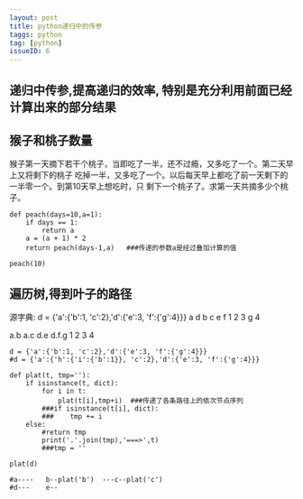 ```yaml
---
layout: post
title: python递归中的传参
taggs: python
tag: [python]
issueID: 6
---
```


## 递归中传参,提高递归的效率, 特别是充分利用前面已经计算出来的部分结果

## 猴子和桃子数量
猴子第一天摘下若干个桃子，当即吃了一半，还不过瘾，又多吃了一个。第二天早上又将剩下的桃子
吃掉一半，又多吃了一个。以后每天早上都吃了前一天剩下的一半零一个。到第10天早上想吃时，只
剩下一个桃子了。求第一天共摘多少个桃子。
```
def peach(days=10,a=1):
    if days == 1:
        return a
    a = (a + 1) * 2
    return peach(days-1,a)   ###传递的参数a是经过叠加计算的值

peach(10)
```

## 遍历树,得到叶子的路径
源字典:  d = {'a':{'b':1, 'c':2},'d':{'e':3, 'f':{'g':4}}}
  a           d
b   c       e   f
1   2       3   g
                4

a.b    a.c    d.e    d.f.g
 1      2      3       4
            

```
d = {'a':{'b':1, 'c':2},'d':{'e':3, 'f':{'g':4}}}
#d = {'a':{'h':{'i':{'b':1}}, 'c':2},'d':{'e':3, 'f':{'g':4}}}

def plat(t, tmp=''):
    if isinstance(t, dict):
        for i in t:
            plat(t[i],tmp+i)  ###传递了各条路径上的依次节点序列
        ###if isinstance(t[i], dict):
        ###    tmp += i
    else:
        #return tmp
        print('.'.join(tmp),'===>',t)
        ###tmp = ''
        
plat(d)

#a----   b--plat('b')  ---c--plat('c')
#d---    e--
```
